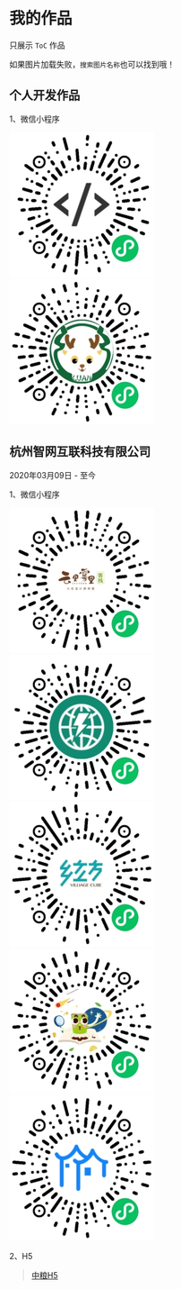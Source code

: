 # 我的作品
只展示 `ToC` 作品

如果图片加载失败，`搜索图片名称`也可以找到哦！

## 个人开发作品

1、微信小程序

![Moto UI示例](image/a.jpg)
![鹿安校园](image/b.jpg)

## 杭州智网互联科技有限公司
2020年03月09日 - 至今

1、微信小程序

![云里雾里民宿](image/c.jpg)
![智网工程](image/d.jpg)
![大下姜乡立方](image/e.jpg)
![好奇魔方](image/f.jpg)
![智慧大下姜](image/g.jpg)

2、H5

> [中粮H5](https://hos.smartbit.top/h5/DAMI/)
